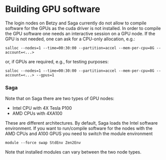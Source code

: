 # Building GPU software

The login nodes on Betzy and Saga currently do not allow to compile software for the GPUs
as the cuda driver is not installed.
In order to compile the GPU software one needs an interactive session on a GPU node.
If the GPU is not needed, one can ask for a CPU-only allocation, e.g.:

```
salloc --nodes=1 --time=00:30:00 --partition=accel --mem-per-cpu=8G --account=<...>
```

or, if GPUs are required, e.g., for testing purposes:

```
salloc --nodes=1 --time=00:30:00 --partition=accel --mem-per-cpu=8G --account=<...> --gpus=1
```

### Saga

Note that on Saga there are two types of GPU nodes: 

* Intel CPU  with 4X Tesla P100
* AMD CPUs with 4XA100

These are different architectures. By default, Saga loads the Intel software environment.
If you want to run/compile software for the nodes with the AMD CPUs and A100 GPUS 
you need to switch the module environment

```
module --force swap StdEnv Zen2Env

```  
Note that installed modules can vary between the two node types.
